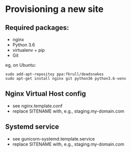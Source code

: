Provisioning a new site
=======================

## Required packages:

* nginx
* Python 3.6
* virtualenv + pip
* Git

eg, on Ubuntu:

    sudo add-apt-repositoy ppa:fkrull/deadsnakes
    sudo apt-get install nginx git python36 python3.6-venv

## Nginx Virtual Host config

* see nginx.template.conf
* replace SITENAME with, e.g., staging.my-domain.com

## Systemd service

* see gunicorn-systemd.template.service
* replace SITENAME with, e.g., staging.my-domain.com

